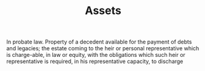 ---
title: Assets
letter: A
permalink: "/definitions/bld-assets.html"
body: In probate law. Property of a decedent available for the payment of debts and
  legacies; the estate coming to the heir or personal representative which is charge-able,
  in law or equity, with the obligations which such heir or representative is required,
  in his representative capacity, to discharge
published_at: '2018-07-07'
source: Black's Law Dictionary 2nd Ed (1910)
layout: post
---